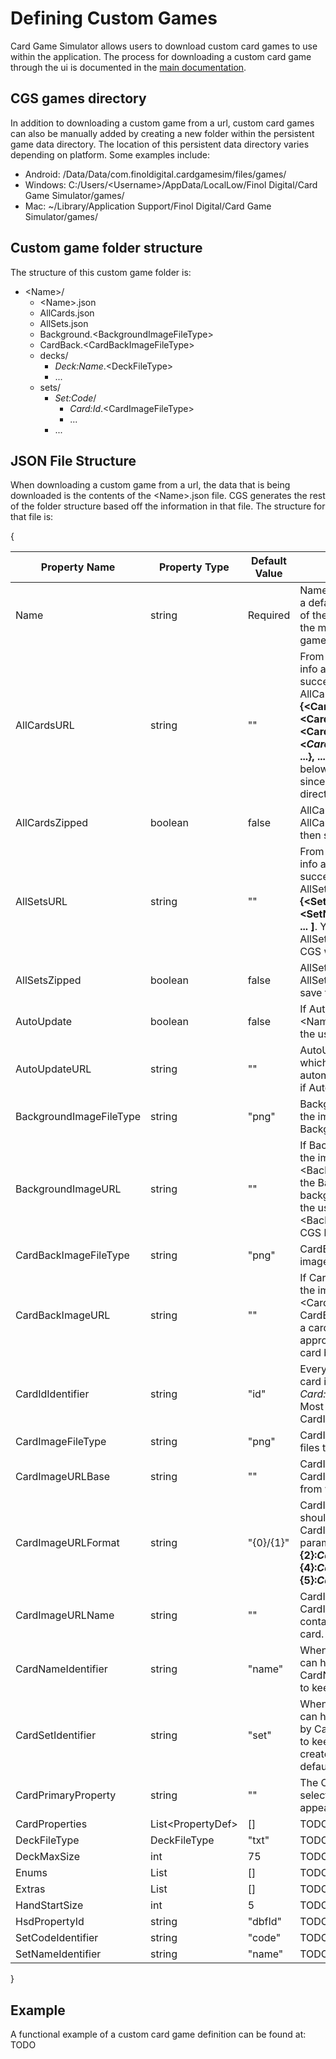 # Defining Custom Games
Card Game Simulator allows users to download custom card games to use within the application. The process for downloading a custom card game through the ui is documented in the [main documentation](README.md).

## CGS games directory
In addition to downloading a custom game from a url, custom card games can also be manually added by creating a new folder within the persistent game data directory. The location of this persistent data directory varies depending on platform. Some examples include:
- Android: /Data/Data/com.finoldigital.cardgamesim/files/games/
- Windows: C:/Users/\<Username\>/AppData/LocalLow/Finol Digital/Card Game Simulator/games/
- Mac: ~/Library/Application Support/Finol Digital/Card Game Simulator/games/

## Custom game folder structure
The structure of this custom game folder is:
- \<Name\>/
  - \<Name\>.json
  - AllCards.json
  - AllSets.json
  - Background.\<BackgroundImageFileType\>
  - CardBack.\<CardBackImageFileType\>
  - decks/
    - *Deck:Name*.\<DeckFileType\>
    - ...
  - sets/
    - *Set:Code*/
      - *Card:Id*.\<CardImageFileType\>
      - ...
    - ...

## JSON File Structure
When downloading a custom game from a url, the data that is being downloaded is the contents of the \<Name\>.json file. CGS generates the rest of the folder structure based off the information in that file. The structure for that file is:

{

| Property Name | Property Type | Default Value | Description |
| --- | --- | --- | --- |
| Name | string | Required | Name is the only required field, as all other fields will use a default value if it is not assigned. This name is the name of the custom card game as it appears in the dropdown in the main menu, and CGS will create the data for the card game in a folder with this name. |
| AllCardsURL | string | "" | From AllCardsURL, CGS downloads the json that contains info about the cards for the game. If CGS is able to successfully download this json, it will save it as AllCards.json. The structure of this file is **[ {\<CardIdIdentifier\>:*Card:Id*, \<CardNameIdentifier\>:*Card:Name*, \<CardSetIdentifier\>:*Card:SetCode*, \<*CardProperties[i]:Name*\>:*PropertyDefValuePair:Value*, ...}, ... ]**. Information about these fields can be found below. You may choose to not have an AllCards.json, since you may instead define all the card information directly in AllSets.json. |
| AllCardsZipped | boolean | false | AllCardsURL may point to a zipped file. If it is zipped, set AllCardsZipped to true, and CGS will unzip the file and then save the unzipped file as AllCards.json. |
| AllSetsURL | string | "" | From AllSetsURL, CGS downloads the json that contains info about the sets for the game. If CGS is able to successfully download this json, it will save it as AllSets.json. The structure of this file is **[ {\<SetCodeIdentifier\>:*Set:Code*, \<SetNameIdentifier\>:*Set:Name*, cards:<AllCards.json>}, ... ]**. You should have at least 1 of either AllCards.json or AllSets.json. You may have both, and if you have both, CGS will combine the data from both to use in-game. |
| AllSetsZipped | boolean | false | AllSetsURL may point to a zipped file. If it is zipped, set AllSetsZipped to true, and CGS will unzip the file and then save the unzipped file as AllSets.json. |
| AutoUpdate | boolean | false | If AutoUpdate is true, CGS will re-download \<Name\>.json, AllCards.json, and AllSets.json every time the user starts to play that custom card game. |
| AutoUpdateURL | string | "" | AutoUpdateURL should correspond to the URL from which users download \<Name\>.json. CGS will automatically redownload the custom game from this url if AutoUpdate is set to true. |
| BackgroundImageFileType | string | "png" | BackgroundImageFileType is the file type extension for the image file that CGS downloads from BackgroundImageURL. |
| BackgroundImageURL | string | "" | If BackgroundImageURL is a valid url, CGS will download the image at that url and save it as Background.\<BackgroundImageFileType\>. CGS will attempt to display the  Background.\<BackgroundImageFileType\> in the background anytime the custom card game is selected by the user. If it is unable to read Background.\<BackgroundImageFileType\>, CGS will simply display the CGS logo in the background. |
| CardBackImageFileType | string | "png" | CardBackImageFileType is the file type extension for the image file that CGS downloads from CardBackImageURL. |
| CardBackImageURL | string | "" | If CardBackImageURL is a valid url, CGS will download the image at that url and save it as CardBack.\<CardBackImageFileType\>. CGS will display the CardBack.\<CardBackImageFileType\> when the user turns a card facedown or if CGS is unable to find the appropriate card image. If CGS is unable to get a custom card back, CGS will use the default CGS card back. |
| CardIdIdentifier | string | "id" | Every card must have a unique card id. When defining a card in AllCards.json or AllSets.json, you can have the *Card:Id* mapped to the field defined by CardIdIdentifier. Most custom games will likely want to keep the default CardIdIdentifier. |
| CardImageFileType | string | "png" | CardImageFileType is the file type extension for the image files that CGS downloads for each individual card. |
| CardImageURLBase | string | "" | CardImageURLBase can be used by CardImageURLFormat to indicate the domain/directory from which CGS should download individual card images. |
| CardImageURLFormat | string | "{0}/{1}" | CardImageURLFormat indicates the URL from which CGS should download missing card image files. CardImageURLFormat can be built from provided parameters: **{0}:\<CardImageURLBase\>**, **{1}:*Card:Id***, **{2}:*Card:\<CardImageURLName\>***, **{3}:*Card:Name***, **{4}:*Card:NameStrippedToLowerAlphaNum***, **{5}:*Card:SetCode*** |
| CardImageURLName | string | "" | CardImageURLName can be used by CardImageURLFormat to indicate which *Card:Property* contains the url/name for the image of each individual card. |
| CardNameIdentifier | string | "name" | When defining a card in AllCards.json or AllSets.json, you can have the *Card:Name* mapped to the field defined by CardNameIdentifier. Most custom games will likely want to keep the default CardNameIdentifier. |
| CardSetIdentifier | string | "set" | When defining a card in AllCards.json or AllSets.json, you can have the *Card:SetCode* mapped to the field defined by CardSetIdentifier. Most custom games will likely want to keep the default CardSetIdentifier. If no mapping is created for the set, CGS will use "_CGSDEFAULT_" as the default *Set:Code*. |
| CardPrimaryProperty | string | "" | The CardPrimaryProperty is the property that is first selected and displayed in the Card Info Viewer, which appears whenever a user selects a card. |
| CardProperties | List\<PropertyDef\> | [] | TODO |
| DeckFileType | DeckFileType | "txt" | TODO |
| DeckMaxSize | int | 75 | TODO |
| Enums | List<EnumDef> | [] | TODO |
| Extras | List<ExtraDef> | [] | TODO |
| HandStartSize | int | 5 | TODO |
| HsdPropertyId | string | "dbfId" | TODO |
| SetCodeIdentifier | string | "code" | TODO |
| SetNameIdentifier | string | "name" | TODO |

}

## Example
A functional example of a custom card game definition can be found at: TODO